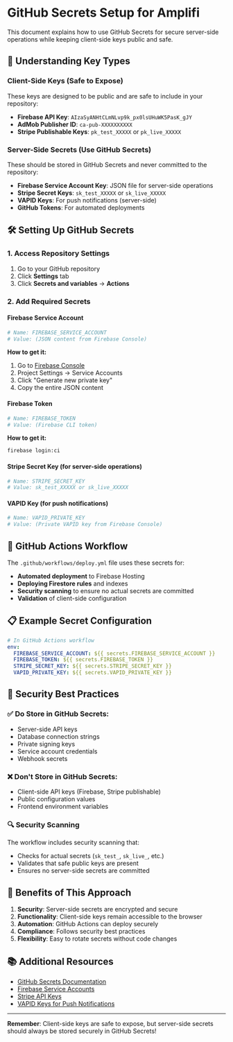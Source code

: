 # GitHub Secrets Setup for Amplifi

This document explains how to use GitHub Secrets for secure server-side operations while keeping client-side keys public and safe.

## 🔐 **Understanding Key Types**

### **Client-Side Keys (Safe to Expose)**
These keys are designed to be public and are safe to include in your repository:

- **Firebase API Key**: `AIzaSyANHtCLmNLvp9k_px0lsUHuWK5PasK_gJY`
- **AdMob Publisher ID**: `ca-pub-XXXXXXXXXX`
- **Stripe Publishable Keys**: `pk_test_XXXXX` or `pk_live_XXXXX`

### **Server-Side Secrets (Use GitHub Secrets)**
These should be stored in GitHub Secrets and never committed to the repository:

- **Firebase Service Account Key**: JSON file for server-side operations
- **Stripe Secret Keys**: `sk_test_XXXXX` or `sk_live_XXXXX`
- **VAPID Keys**: For push notifications (server-side)
- **GitHub Tokens**: For automated deployments

## 🛠️ **Setting Up GitHub Secrets**

### **1. Access Repository Settings**
1. Go to your GitHub repository
2. Click **Settings** tab
3. Click **Secrets and variables** → **Actions**

### **2. Add Required Secrets**

#### **Firebase Service Account**
```bash
# Name: FIREBASE_SERVICE_ACCOUNT
# Value: (JSON content from Firebase Console)
```

**How to get it:**
1. Go to [Firebase Console](https://console.firebase.google.com/)
2. Project Settings → Service Accounts
3. Click "Generate new private key"
4. Copy the entire JSON content

#### **Firebase Token**
```bash
# Name: FIREBASE_TOKEN
# Value: (Firebase CLI token)
```

**How to get it:**
```bash
firebase login:ci
```

#### **Stripe Secret Key (for server-side operations)**
```bash
# Name: STRIPE_SECRET_KEY
# Value: sk_test_XXXXX or sk_live_XXXXX
```

#### **VAPID Key (for push notifications)**
```bash
# Name: VAPID_PRIVATE_KEY
# Value: (Private VAPID key from Firebase Console)
```

## 🔄 **GitHub Actions Workflow**

The `.github/workflows/deploy.yml` file uses these secrets for:

- **Automated deployment** to Firebase Hosting
- **Deploying Firestore rules** and indexes
- **Security scanning** to ensure no actual secrets are committed
- **Validation** of client-side configuration

## 📋 **Example Secret Configuration**

```yaml
# In GitHub Actions workflow
env:
  FIREBASE_SERVICE_ACCOUNT: ${{ secrets.FIREBASE_SERVICE_ACCOUNT }}
  FIREBASE_TOKEN: ${{ secrets.FIREBASE_TOKEN }}
  STRIPE_SECRET_KEY: ${{ secrets.STRIPE_SECRET_KEY }}
  VAPID_PRIVATE_KEY: ${{ secrets.VAPID_PRIVATE_KEY }}
```

## 🚨 **Security Best Practices**

### **✅ Do Store in GitHub Secrets:**
- Server-side API keys
- Database connection strings
- Private signing keys
- Service account credentials
- Webhook secrets

### **❌ Don't Store in GitHub Secrets:**
- Client-side API keys (Firebase, Stripe publishable)
- Public configuration values
- Frontend environment variables

### **🔍 Security Scanning**
The workflow includes security scanning that:
- Checks for actual secrets (`sk_test_`, `sk_live_`, etc.)
- Validates that safe public keys are present
- Ensures no server-side secrets are committed

## 🎯 **Benefits of This Approach**

1. **Security**: Server-side secrets are encrypted and secure
2. **Functionality**: Client-side keys remain accessible to the browser
3. **Automation**: GitHub Actions can deploy securely
4. **Compliance**: Follows security best practices
5. **Flexibility**: Easy to rotate secrets without code changes

## 📚 **Additional Resources**

- [GitHub Secrets Documentation](https://docs.github.com/en/actions/security-guides/encrypted-secrets)
- [Firebase Service Accounts](https://firebase.google.com/docs/admin/setup)
- [Stripe API Keys](https://stripe.com/docs/keys)
- [VAPID Keys for Push Notifications](https://firebase.google.com/docs/cloud-messaging/js/client)

---

**Remember**: Client-side keys are safe to expose, but server-side secrets should always be stored securely in GitHub Secrets! 